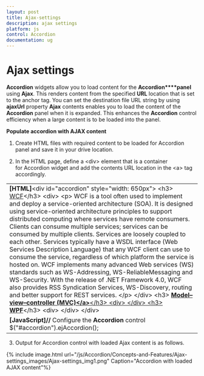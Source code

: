 ```yaml
---
layout: post
title: Ajax-settings
description: ajax settings
platform: js
control: Accordion 
documentation: ug
---
```


# Ajax settings

**Accordion** widgets allow you to load content for the **Accordion****panel** using **Ajax**. This renders content from the specified **URL** location that is set to the anchor tag. You can set the destination file URL string by using **ajaxUrl** property **Ajax** contents enables you to load the content of the **Accordion** panel when it is expanded. This enhances the **Accordion** control efficiency when a large content is to be loaded into the panel.

**Populate accordion with AJAX content**

1. Create HTML files with required content to be loaded for Accordion panel and save it in your drive location.

2. In the HTML page, define a &lt;div&gt; element that is a container for Accordion widget and add the contents URL location in the &lt;a&gt; tag accordingly.


<table>
<tr>
<td>
<b>[HTML]</b>&lt;div id="accordion" style="width: 650px"&gt;    &lt;h3&gt;        <a href="#">WCF</a>&lt;/h3&gt;    &lt;div&gt;        &lt;p&gt;            WCF is a tool often used to implement and deploy a service-oriented architecture (SOA).             It is designed using service-oriented architecture principles to support distributed computing where services have remote consumers. Clients can consume multiple services; services can be consumed by multiple clients. Services are loosely coupled to each other. Services typically have a WSDL interface (Web Services Description Language) that any WCF client can use to consume the service, regardless of which platform the service is hosted on.             WCF implements many advanced Web services (WS) standards such as WS-Addressing, WS-ReliableMessaging and WS-Security. With the release of .NET Framework 4.0, WCF also provides RSS Syndication Services, WS-Discovery, routing and better support for REST services.        &lt;/p&gt;    &lt;/div&gt;    &lt;h3&gt;<b>        <a href="mvccontent.html">Model–view–controller (MVC)&lt;/a&gt;</b>&lt;/h3&gt;    &lt;div&gt;    &lt;/div&gt;    &lt;h3&gt;        <b><a href="wpfcontent.html">WPF</a></b>&lt;/h3&gt;    &lt;div&gt;    &lt;/div&gt;                      &lt;/div&gt;</td></tr>
<tr>
<td>
<b>[JavaScript]</b><b>// </b>Configure the <b>Accordion</b> control          $("#accordion").ejAccordion();</td></tr>
</table>


3. Output for Accordion control with loaded Ajax content is as follows.



{% include image.html url="/js/Accordion/Concepts-and-Features/Ajax-settings_images/Ajax-settings_img1.png" Caption="Accordion with loaded AJAX content"%}

